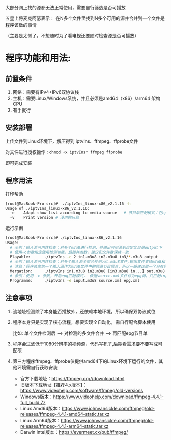 
大部分网上找的源都无法正常使用，需要自行筛选是否可播放

五星上将麦克阿瑟表示：
在N多个文件里找到N多个可用的源并合并到一个文件是程序该做的事情

（主要是太懒了，不想随时为了看电视还要随时检查源是否可播放）

# 程序功能和用法:

## 前置条件

1. 网络：需要有IPv4+IPv6双协议栈
2. 主机：需要Linux/Windows系统，并且必须是amd64（x86）/arm64 架构CPU
3. 有手就行

## 安装部署

上传文件到Linux环境下，解压得到 iptvIns、ffmpeg、ffprobe文件

对文件进行授权操作 : `chmod +x iptvIns* ffmpeg ffprobe`

即可完成安装

## 程序用法

打印帮助
```bash
[root@MacBook-Pro src]#  ./iptvIns_linux-x86_v2.1.16 -h
Usage of ./iptvIns_linux-x86_v2.1.16:
  -e    Adapt show list according to media source   # 节目单匹配模式：在epg源中找到匹配m3u8输入源的节目单输出
  -v    Print version # 没用的玩意
```

运行示例

```bash
[root@MacBook-Pro src]# ./iptvIns_linux-x86_v2.1.16
Usage:
  # 示例：输入源可用性检查：对多个m3u8进行检测，并输出可用源到自定义目录output下
  # 使用-c参数指定使用检测功能，后接并发数，建议和文件数保持一致
  Playable:      ./iptvIns -c 2 in1.m3u8 in2.m3u8 in3/*.m3u8 output  
  # 示例：输入源可用性检查：对多个输入源全部合并到out.m3u8文件,输出文件支持m3u8和txt格式
  # 注意：程序会拿第一个输入源作为m3u8文件中的频道节目信息，所以一般建议做一个只有频道信息的的文件作为第一个源
  Mergation:     ./iptvIns in1.m3u8 in2.m3u8 [in3.m3u8 in...] out.m3u8
  # 示例：使用 -e 参数，开启epg匹配模式， 依据source.xml文件作为epg源，只匹配input.m3u8中的频道节目单并输出到epg.xml
  Programme:     ./iptvIns -e input.m3u8 source.xml epg.xml
```

## 注意事项

1. 流地址检测除了本身能否播放外，还依赖本地环境，所以确保双协议就位
2. 程序本身只是实现了核心流程，想要实现全自动化，需自行配合脚本使用

   比如: 单个文件检测后 --> 对检测的多文件合并 --> 再匹配epg节目单
3. 程序会过滤低于1080分辨率的视频源，代码写死了,后期看需求要不要写成可配项
4. 第三方程序ffmpeg、ffprobe仅提供amd64下的Linux环境下运行的文件，其他环境需自行获取安装
    - 官方下载地址：https://ffmpeg.org//download.html
    - 旧版本下载地址【推荐4.x版本】：https://www.videohelp.com/software/ffmpeg/old-versions
    - Windows版本：https://www.videohelp.com/download/ffmpeg-4.4.1-full_build.7z
    - Linux Amd64版本：https://www.johnvansickle.com/ffmpeg/old-releases/ffmpeg-4.4.1-amd64-static.tar.xz
    - Linux Arm64版本：https://www.johnvansickle.com/ffmpeg/old-releases/ffmpeg-4.4.1-arm64-static.tar.xz
    - Darwin Intel版本：https://evermeet.cx/pub/ffmpeg/
   